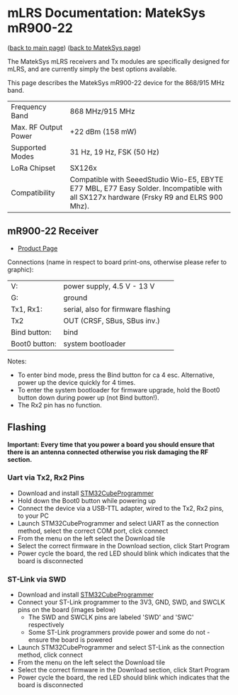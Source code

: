 # mLRS Documentation: MatekSys mR900-22 #

([back to main page](../README.md))
([back to MatekSys page](MATEKSYS.md))

The MatekSys mLRS receivers and Tx modules are specifically designed for mLRS, and are currently simply the best options available. 

This page describes the MatekSys mR900-22 device for the 868/915 MHz band.

<table>
  <tbody>
    <tr>
      <td>Frequency Band</td>
      <td>868 MHz/915 MHz</td>
    </tr>
    <tr>
      <td>Max. RF Output Power</td>
      <td>+22 dBm (158 mW)</td>
    </tr>
    <tr>
      <td>Supported Modes</td>
      <td>31 Hz, 19 Hz, FSK (50 Hz)</td>
    </tr>
    <tr>
      <td>LoRa Chipset</td>
      <td>SX126x</td>
    </tr>
    <tr>
      <td>Compatibility</td>
      <td>Compatible with SeeedStudio Wio-E5, EBYTE E77 MBL, E77 Easy Solder. Incompatible with all SX127x hardware (Frsky R9 and ELRS 900 Mhz).</td>
    </tr>
  </tbody>
</table>



## mR900-22 Receiver ##

- [Product Page](https://www.mateksys.com/?page_id=12174)

Connections (name in respect to board print-ons, otherwise please refer to graphic):

<table>
  <tbody>
    <tr>
      <td>V:</td><td>power supply, 4.5 V - 13 V</td>
    </tr><tr>
      <td>G:</td><td>ground</td>
    </tr><tr>
      <td>Tx1, Rx1:</td><td>serial, also for firmware flashing</td>
    </tr><tr>
      <td>Tx2</td><td>OUT (CRSF, SBus, SBus inv.)</td>
    </tr><tr>
      <td>Bind button:</td><td>bind</td>
    </tr><tr>
      <td>Boot0 button:</td><td>system bootloader</td>
    </tr>
  </tbody>
</table>


Notes:
- To enter bind mode, press the Bind button for ca 4 esc. Alternative, power up the device quickly for 4 times.</td>
- To enter the system bootloader for firmware upgrade, hold the Boot0 button down during power up (not Bind button!).
- The Rx2 pin has no function.


## Flashing ##

**Important: Every time that you power a board you should ensure that there is an antenna connected otherwise you risk damaging the RF section.**

### Uart via Tx2, Rx2 Pins ###

- Download and install [STM32CubeProgrammer](https://www.st.com/en/development-tools/stm32cubeprog.html)
- Hold down the Boot0 button while powering up
- Connect the device via a USB-TTL adapter, wired to the Tx2, Rx2 pins, to your PC
- Launch STM32CubeProgrammer and select UART as the connection method, select the correct COM port, click connect
- From the menu on the left select the Download tile
- Select the correct firmware in the Download section, click Start Program
- Power cycle the board, the red LED should blink which indicates that the board is disconnected


### ST-Link via SWD ###

- Download and install [STM32CubeProgrammer](https://www.st.com/en/development-tools/stm32cubeprog.html)
- Connect your ST-Link programmer to the 3V3, GND, SWD, and SWCLK pins on the board (images below)
    - The SWD and SWCLK pins are labeled 'SWD' and 'SWC' respectively
    - Some ST-Link programmers provide power and some do not - ensure the board is powered
- Launch STM32CubeProgrammer and select ST-Link as the connection method, click connect
- From the menu on the left select the Download tile
- Select the correct firmware in the Download section, click Start Program
- Power cycle the board, the red LED should blink which indicates that the board is disconnected

